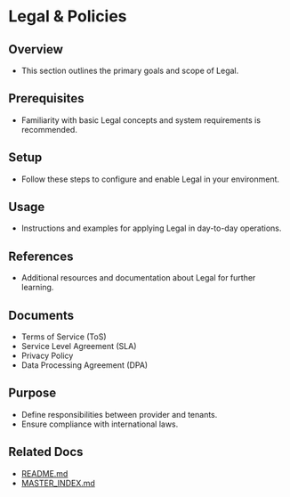 # Legal & Policies

## Overview
- This section outlines the primary goals and scope of Legal.

## Prerequisites
- Familiarity with basic Legal concepts and system requirements is recommended.

## Setup
- Follow these steps to configure and enable Legal in your environment.

## Usage
- Instructions and examples for applying Legal in day-to-day operations.

## References
- Additional resources and documentation about Legal for further learning.


## Documents
- Terms of Service (ToS)
- Service Level Agreement (SLA)
- Privacy Policy
- Data Processing Agreement (DPA)

## Purpose
- Define responsibilities between provider and tenants.
- Ensure compliance with international laws.

## Related Docs
- [README.md](README.md)
- [MASTER_INDEX.md](MASTER_INDEX.md)

